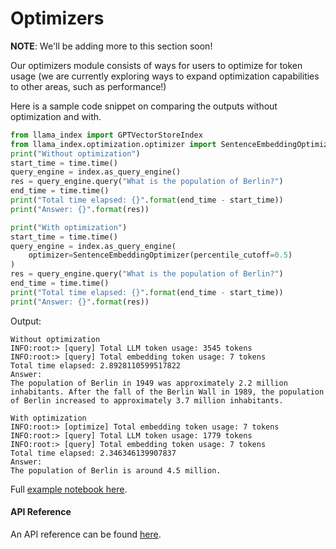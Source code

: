 # Optimizers

**NOTE**: We'll be adding more to this section soon!

Our optimizers module consists of ways for users to optimize for token usage (we are currently
exploring ways to expand optimization capabilities to other areas, such as performance!)

Here is a sample code snippet on comparing the outputs without optimization and with.

```python
from llama_index import GPTVectorStoreIndex
from llama_index.optimization.optimizer import SentenceEmbeddingOptimizer
print("Without optimization")
start_time = time.time()
query_engine = index.as_query_engine()
res = query_engine.query("What is the population of Berlin?")
end_time = time.time()
print("Total time elapsed: {}".format(end_time - start_time))
print("Answer: {}".format(res))

print("With optimization")
start_time = time.time()
query_engine = index.as_query_engine(
    optimizer=SentenceEmbeddingOptimizer(percentile_cutoff=0.5)
)
res = query_engine.query("What is the population of Berlin?")
end_time = time.time()
print("Total time elapsed: {}".format(end_time - start_time))
print("Answer: {}".format(res))

```

Output:
```text
Without optimization
INFO:root:> [query] Total LLM token usage: 3545 tokens
INFO:root:> [query] Total embedding token usage: 7 tokens
Total time elapsed: 2.8928110599517822
Answer: 
The population of Berlin in 1949 was approximately 2.2 million inhabitants. After the fall of the Berlin Wall in 1989, the population of Berlin increased to approximately 3.7 million inhabitants.

With optimization
INFO:root:> [optimize] Total embedding token usage: 7 tokens
INFO:root:> [query] Total LLM token usage: 1779 tokens
INFO:root:> [query] Total embedding token usage: 7 tokens
Total time elapsed: 2.346346139907837
Answer: 
The population of Berlin is around 4.5 million.
```

Full [example notebook here](https://github.com/jerryjliu/llama_index/blob/main/examples/optimizer/OptimizerDemo.ipynb).

#### API Reference

An API reference can be found [here](/reference/optimizers.rst).
